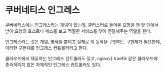 # 쿠버네티스 인그레스

쿠버네티스에는 인그레스라는 개념이 있는데, 클러스터로 들어온 요청을 맨 앞 단에서
받아 요청의 호스트나 패스를 보고 적절한 서비스를 찾아 전달해주는 역할을 한다.

인그레스라는 것은 개념, 명세일 뿐이고 실제로 이 동작을 구현하는 구현체가 필요한데,
이러한 구현체를 인그레스 컨트롤러라고 한다.

클라우드에서 제공하는 인그레스 컨트롤러도 있고, nginx나 traefik 같은 클라우드에
종속적이지 않은 자체적인 인그레스 컨트롤러도 있다.
